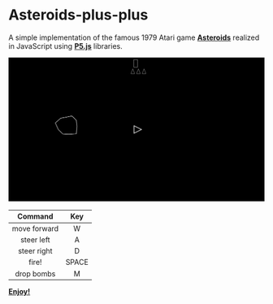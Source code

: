 # Asteroids-plus-plus

A simple implementation of the famous 1979 Atari game <b>[Asteroids](https://en.wikipedia.org/wiki/Asteroids_%28video_game%29)</b> realized in JavaScript using <b>[P5.js](https://p5js.org/)</b> libraries.

![](https://raw.githubusercontent.com/MatteoGio/Asteroids-plus-plus/master/scrot.png)

| Command      | Key   |
|:------------:|:-----:|
| move forward | W     |
| steer left   | A     |
| steer right  | D     |
| fire!        | SPACE |
| drop bombs   | M     |

<b>[Enjoy!](https://matteogiorgi.github.io/Asteroids-plus-plus/)</b>
